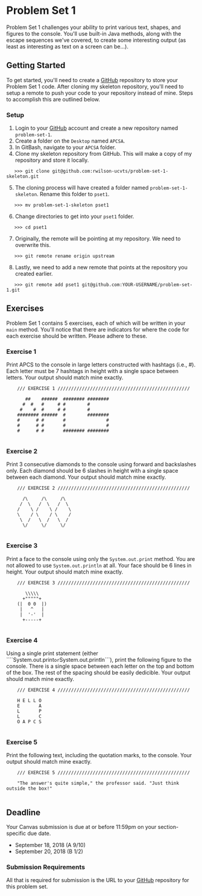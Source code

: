 # Problem Set 1

Problem Set 1 challenges your ability to print various text, shapes, and figures to the console. You'll use built-in Java methods, along with the escape sequences we've covered, to create some interesting output (as least as interesting as text on a screen can be...).

## Getting Started

To get started, you'll need to create a [GitHub](https://github.com/) repository to store your Problem Set 1 code. After cloning my skeleton repository, you'll need to setup a remote to push your code to your repository instead of mine. Steps to accomplish this are outlined below.

### Setup

1. Login to your [GitHub](https://github.com/) account and create a new repository named ```problem-set-1```.
2. Create a folder on the ```Desktop``` named ```APCSA```.
3. In GitBash, navigate to your ```APCSA``` folder.
4. Clone my skeleton repository from GitHub. This will make a copy of my repository and store it locally.
```
   >>> git clone git@github.com:rwilson-ucvts/problem-set-1-skeleton.git
```
5. The cloning process will have created a folder named ```problem-set-1-skeleton```. Rename this folder to ```pset1```.
```
   >>> mv problem-set-1-skeleton pset1
```
6. Change directories to get into your ```pset1``` folder.
```
   >>> cd pset1
```
7. Originally, the remote will be pointing at my repository. We need to overwrite this.
```
   >>> git remote rename origin upstream
```
8. Lastly, we need to add a new remote that points at the repository you created earlier.
```
   >>> git remote add pset1 git@github.com:YOUR-USERNAME/problem-set-1.git
```

## Exercises

Problem Set 1 contains 5 exercises, each of which will be written in your ```main``` method. You'll notice that there are indicators for where the code for each exercise should be written. Please adhere to these.

### Exercise 1

Print APCS to the console in large letters constructed with hashtags (i.e., #). Each letter must be 7 hashtags in height with a single space between letters. Your output should match mine exactly.
```
    /// EXERCISE 1 /////////////////////////////////////////////////

       ##    ######  ######## ########
      #  #   #     # #        #
     #    #  #     # #        #
    ######## ######  #        ########
    #      # #       #               #
    #      # #       #               #
    #      # #       ######## ########
    
```

### Exercise 2

Print 3 consecutive diamonds to the console using forward and backslashes only. Each diamond should be 6 slashes in height with a single space between each diamond. Your output should match mine exactly.
```
    /// EXERCISE 2 /////////////////////////////////////////////////

      /\     /\     /\
     /  \   /  \   /  \
    /    \ /    \ /    \
    \    / \    / \    /
     \  /   \  /   \  /
      \/     \/     \/
      
```

### Exercise 3

Print a face to the console using only the ```System.out.print``` method. You are not allowed to use ```System.out.println``` at all. Your face should be 6 lines in height. Your output should match mine exactly.
```
    /// EXERCISE 3 /////////////////////////////////////////////////

       \\\\\
      +"""""+
    (|  0 0  |)
     |   ^   |
     |  '-'  |
      +-----+
      
```

### Exercise 4

Using a single print statement (either ````System.out.print``` or ```System.out.println```), print the following figure to the console. There is a single space between each letter on the top and bottom of the box. The rest of the spacing should be easily dedicible. Your output should match mine exactly. 
```
    /// EXERCISE 4 /////////////////////////////////////////////////

    H E L L O
    E       A
    L       P
    L       C
    O A P C S
    
```

### Exercise 5

Print the following text, including the quotation marks, to the console. Your output should match mine exactly.
```
    /// EXERCISE 5 /////////////////////////////////////////////////

    "The answer's quite simple," the professor said. "Just think outside the box!"
    
```

## Deadline

Your Canvas submission is due at or before 11:59pm on your section-specific due date.
* September 18, 2018 (A 9/10)
* September 20, 2018 (B 1/2)

### Submission Requirements

All that is required for submission is the URL to your [GitHub](https://github.com/) repository for this problem set.
